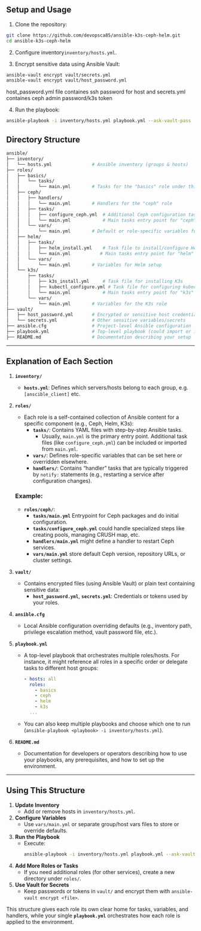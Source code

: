 ## Setup and Usage
1. Clone the repository:
```sh
git clone https://github.com/devopsca85/ansible-k3s-ceph-helm.git
cd ansible-k3s-ceph-helm
```
2. Configure inventory`inventory/hosts.yml`.

3. Encrypt sensitive data using Ansible Vault:
```sh
ansible-vault encrypt vault/secrets.yml
ansible-vault encrypt vault/host_password.yml
```
host_password.yml file containes ssh password for host and secrets.yml containes ceph admin password/k3s token

4. Run the playbook:
```sh
ansible-playbook -i inventory/hosts.yml playbook.yml --ask-vault-pass
```

## Directory Structure
```sh
ansible/
├── inventory/
│   └── hosts.yml               # Ansible inventory (groups & hosts)
├── roles/
│   ├── basics/
│   │   └── tasks/
│   │       └── main.yml        # Tasks for the "basics" role under this we are executing apt update command on hosts
│   ├── ceph/
│   │   ├── handlers/
│   │   │   └── main.yml        # Handlers for the "ceph" role
│   │   ├── tasks/
│   │   │   ├── configure_ceph.yml  # Additional Ceph configuration tasks
│   │   │   └── main.yml            # Main tasks entry point for "ceph" role
│   │   └── vars/
│   │       └── main.yml        # Default or role-specific variables for Ceph
│   ├── helm/
│   │   ├── tasks/
│   │   │   ├── helm_install.yml    # Task file to install/configure Helm
│   │   │   └── main.yml           # Main tasks entry point for "helm" role
│   │   └── vars/
│   │       └── main.yml        # Variables for Helm setup
│   └── k3s/
│       ├── tasks/
│       │   ├── k3s_install.yml     # Task file for installing K3s
│       │   ├── kubectl_configure.yml # Task file for configuring kubectl
│       │   └── main.yml            # Main tasks entry point for "k3s" role
│       └── vars/
│           └── main.yml        # Variables for the K3s role
├── vault/
│   ├── host_password.yml       # Encrypted or sensitive host credentials
│   └── secrets.yml             # Other sensitive variables/secrets
├── ansible.cfg                 # Project-level Ansible configuration
├── playbook.yml                # Top-level playbook (could import or include role playbooks)
├── README.md                   # Documentation describing your setup
```
---

## Explanation of Each Section

1. **`inventory/`**  
   - **`hosts.yml`**: Defines which servers/hosts belong to each group, e.g. `[anscible_client]` etc.

2. **`roles/`**  
   - Each role is a self-contained collection of Ansible content for a specific component (e.g., Ceph, Helm, K3s):
     - **`tasks/`**: Contains YAML files with step-by-step Ansible tasks.  
       - Usually, `main.yml` is the primary entry point. Additional task files (like `configure_ceph.yml`) can be included or imported from `main.yml`.
     - **`vars/`**: Defines role-specific variables that can be set here or overridden elsewhere.
     - **`handlers/`**: Contains “handler” tasks that are typically triggered by `notify:` statements (e.g., restarting a service after configuration changes).

   ### Example:
   - **`roles/ceph/`**:
     - **`tasks/main.yml`** Entrypoint for Ceph packages and do initial configuration.
     - **`tasks/configure_ceph.yml`** could handle specialized steps like creating pools, managing CRUSH map, etc.
     - **`handlers/main.yml`** might define a handler to restart Ceph services.
     - **`vars/main.yml`** store default Ceph version, repository URLs, or cluster settings.

3. **`vault/`**  
   - Contains encrypted files (using Ansible Vault) or plain text containing sensitive data:
     - **`host_password.yml`**, **`secrets.yml`**: Credentials or tokens used by your roles.

4. **`ansible.cfg`**  
   - Local Ansible configuration overriding defaults (e.g., inventory path, privilege escalation method, vault password file, etc.).

5. **`playbook.yml`**  
   - A top-level playbook that orchestrates multiple roles/hosts. For instance, it might reference all roles in a specific order or delegate tasks to different host groups:
     ```yaml
     - hosts: all
       roles:
         - basics
         - ceph
         - helm
         - k3s
       ...
     ```
   - You can also keep multiple playbooks and choose which one to run (`ansible-playbook <playbook> -i inventory/hosts.yml`).

6. **`README.md`**  
   - Documentation for developers or operators describing how to use your playbooks, any prerequisites, and how to set up the environment.

---

## Using This Structure

1. **Update Inventory**  
   - Add or remove hosts in `inventory/hosts.yml`.
2. **Configure Variables**  
   - Use `vars/main.yml` or separate group/host vars files to store or override defaults.
3. **Run the Playbook**  
   - Execute:  
     ```bash
     ansible-playbook -i inventory/hosts.yml playbook.yml --ask-vault-pass
     ```
4. **Add More Roles or Tasks**  
   - If you need additional roles (for other services), create a new directory under `roles/`.
5. **Use Vault for Secrets**  
   - Keep passwords or tokens in `vault/` and encrypt them with `ansible-vault encrypt <file>`.

This structure gives each role its own clear home for tasks, variables, and handlers, while your single **`playbook.yml`** orchestrates how each role is applied to the environment.
    
 
